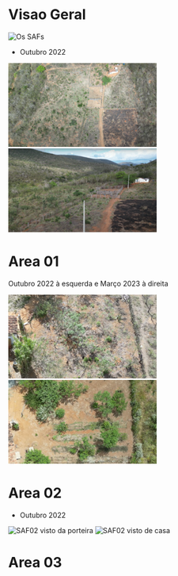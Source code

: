 # Visao Geral

<p float="center">
	<img src="figuras/geral/overview.gif" width="400" alt="Os SAFs" />
</p>

- Outubro 2022

<p float="left">
	<a title="Outubro 2022" href="figuras/geral/outubro22_01.png" target="_blank">
        <img src="figuras/geral/thumbnails/outubro22_01.png" alt="Thumbnail" />
    </a>
	<a title="Março 2023" href="figuras/geral/outubro22_02.png" target="_blank">
        <img src="figuras/geral/thumbnails/outubro22_02.png" alt="Thumbnail" />
    </a>
</p>


# Area 01

Outubro 2022 à esquerda e Março 2023 à direita


<p float="left">
	<a title="Outubro 2022" href="figuras/saf01/saf01_2022_10.png" target="_blank">
        <img src="figuras/saf01/thumbnails/saf01_2022_10.png" alt="Thumbnail" />
    </a>
	<a title="Março 2023" href="figuras/saf01/saf01_2023_03.png" target="_blank">
        <img src="figuras/saf01/thumbnails/saf01_2023_03.png" alt="Thumbnail" />
    </a>
</p>

# Area 02

- Outubro 2022

<p float="left">
	<img src="figuras/geral/outubro22_02.png" width="400" alt="SAF02 visto da porteira" />
	<img src="figuras/saf02/outubro22_03.png" width="400" alt="SAF02 visto de casa" />
</p>

# Area 03
